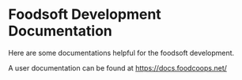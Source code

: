 # Foodsoft Development Documentation

Here are some documentations helpful for the foodsoft development. 

A user documentation can be found at https://docs.foodcoops.net/

